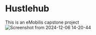 # Hustlehub
This is an eMobilis capstone project
![Screenshot from 2024-12-06 14-20-44](https://github.com/user-attachments/assets/6ff1cbab-7455-48a4-a432-7b39a1dc28ab)
